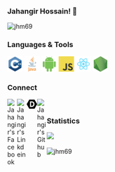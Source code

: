 ### Jahangir Hossain! 👋 
<img src="https://komarev.com/ghpvc/?username=jhm69&label=Views&color=a4c639&style=plastic" alt="jhm69" />

### Languages & Tools
<p>
<img height="35" src="https://raw.githubusercontent.com/github/explore/80688e429a7d4ef2fca1e82350fe8e3517d3494d/topics/cpp/cpp.png">
<img height="35" src="https://raw.githubusercontent.com/github/explore/80688e429a7d4ef2fca1e82350fe8e3517d3494d/topics/java/java.png">
<img height="35" src="https://raw.githubusercontent.com/github/explore/80688e429a7d4ef2fca1e82350fe8e3517d3494d/topics/android/android.png">
<img height="35" src="https://raw.githubusercontent.com/github/explore/80688e429a7d4ef2fca1e82350fe8e3517d3494d/topics/javascript/javascript.png">
<img height="35" src="https://raw.githubusercontent.com/github/explore/80688e429a7d4ef2fca1e82350fe8e3517d3494d/topics/react/react.png">
<img height="35" src="https://raw.githubusercontent.com/github/explore/80688e429a7d4ef2fca1e82350fe8e3517d3494d/topics/nodejs/nodejs.png">
  <p>

### Connect
<a href="facebook.com/jhm69">
  <img align="left" alt="Jahangir's Facebook" width="22px" src="https://cdn.jsdelivr.net/npm/simple-icons@v3/icons/facebook.svg" />
<a href="linkedin.com/in/jahangir-hossain-b8325017b/">
  <img align="left" alt="Jahangir's Linkdein" width="22px" src="https://cdn.jsdelivr.net/npm/simple-icons@v3/icons/linkedin.svg" />
</a> <a href="https://devpost.com/jhm69">
  <img align="left" alt="Jahangir's Devpost" width="24px" src="https://raw.githubusercontent.com/JHM69/Docs/main/devpost-svgrepo-com.svg" />
</a> <a href="https://github.com/jhm69">
  <img align="left" alt="Jahangir's Github" width="22px" src="https://cdn.jsdelivr.net/npm/simple-icons@v3/icons/github.svg" />
</a> <br>

### Statistics
<!-- <img src="https://github-readme-stats.vercel.app/api/top-langs/?username=jhm69&theme=dark&hide_langs_below=1" /> -->
<img src="https://github-readme-stats.vercel.app/api?username=jhm69&&show_icons=true&title_color=ffffff&icon_color=a4c639&text_color=daf7dc&bg_color=151515">

<p><img align="center" src="https://github-readme-streak-stats.herokuapp.com/?user=jhm69&" alt="jhm69"/></p>
